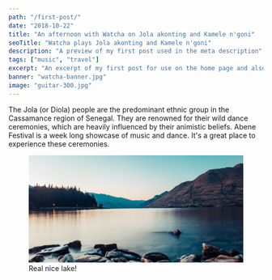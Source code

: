 ```yaml
---
path: "/first-post/"
date: "2018-10-22"
title: "An afternoon with Watcha on Jola akonting and Kamele n'goni"
seoTitle: "Watcha plays Jola akonting and Kamele n'goni"
description: "A preview of my first post used in the meta description"
tags: ["music", "travel"]
excerpt: "An excerpt of my first post for use on the home page and also in open graph description. Lorem ipsum dolor amet pabst lyft 8bit chillwave flexitarian, heirloom tumeric locavore. Chicharrones microdosing echo park cold-pressed messenger bag man bun 8-bit literally readymade gochujang. 300 characters."
banner: "watcha-banner.jpg"
image: "guitar-300.jpg"
---
```


The Jola (or Diola) people are the predominant ethnic group in the Cassamance region of Senegal. They are renowned for their wild dance ceremonies, which are heavily influenced by their animistic beliefs. Abene Festival is a week long showcase of music and dance. It's a great place to experience these ceremonies.

<figure>
  <img src="./lake.jpg" alt="Lake" />
  <figcaption>Real nice lake!</figcaption>
</figure>
